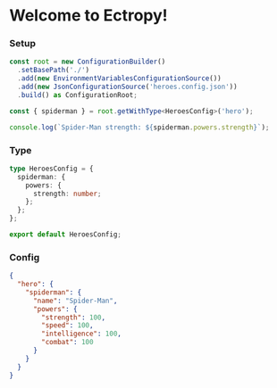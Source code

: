 # Welcome to Ectropy!


### Setup
```ts
const root = new ConfigurationBuilder()
  .setBasePath('./')
  .add(new EnvironmentVariablesConfigurationSource())
  .add(new JsonConfigurationSource('heroes.config.json'))
  .build() as ConfigurationRoot;

const { spiderman } = root.getWithType<HeroesConfig>('hero');

console.log(`Spider-Man strength: ${spiderman.powers.strength}`);
```

### Type 

```ts
type HeroesConfig = {
  spiderman: {
    powers: {
      strength: number;
    };
  };
};

export default HeroesConfig;
```

### Config
``` {.json filename="examples/basic/heroes.config.json"}
{
  "hero": {
    "spiderman": {
      "name": "Spider-Man",
      "powers": {
        "strength": 100,
        "speed": 100,
        "intelligence": 100,
        "combat": 100
      }
    }
  }
}
```

